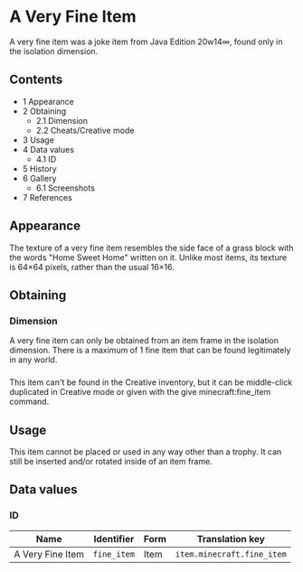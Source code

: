 # A Very Fine Item
A very fine item was a joke item from Java Edition 20w14∞, found only in the isolation dimension.

## Contents
- 1 Appearance
- 2 Obtaining
	- 2.1 Dimension
	- 2.2 Cheats/Creative mode
- 3 Usage
- 4 Data values
	- 4.1 ID
- 5 History
- 6 Gallery
	- 6.1 Screenshots
- 7 References

## Appearance
The texture of a very fine item resembles the side face of a grass block with the words "Home Sweet Home" written on it. Unlike most items, its texture is 64×64 pixels, rather than the usual 16×16.

## Obtaining
### Dimension
A very fine item can only be obtained from an item frame in the isolation dimension. There is a maximum of 1 fine item that can be found legitimately in any world.

### 
This item can't be found in the Creative inventory, but it can be middle-click duplicated in Creative mode or given with the give <target> minecraft:fine_item <amount> command.

## Usage
This item cannot be placed or used in any way other than a trophy. It can still be inserted and/or rotated inside of an item frame.

## Data values
### ID
| Name             | Identifier  | Form | Translation key            |
|------------------|-------------|------|----------------------------|
| A Very Fine Item | `fine_item` | Item | `item.minecraft.fine_item` |


